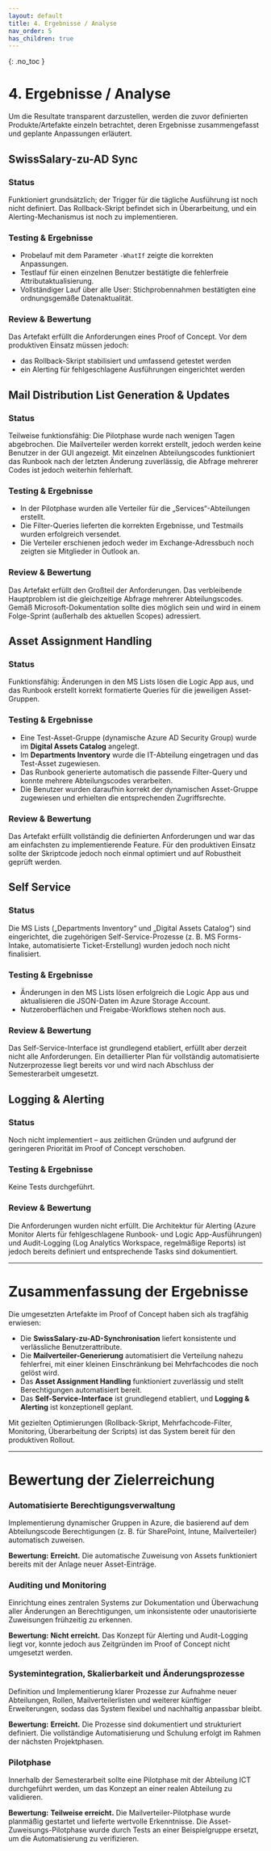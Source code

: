 ```yaml
---
layout: default
title: 4. Ergebnisse / Analyse
nav_order: 5
has_children: true
---
```


{: .no_toc }

# 4. Ergebnisse / Analyse

Um die Resultate transparent darzustellen, werden die zuvor definierten Produkte/Artefakte einzeln betrachtet, deren Ergebnisse zusammengefasst und geplante Anpassungen erläutert.

## SwissSalary-zu-AD Sync

### Status
Funktioniert grundsätzlich; der Trigger für die tägliche Ausführung ist noch nicht definiert. Das Rollback-Skript befindet sich in Überarbeitung, und ein Alerting-Mechanismus ist noch zu implementieren.

### Testing & Ergebnisse
- Probelauf mit dem Parameter `-WhatIf` zeigte die korrekten Anpassungen.  
- Testlauf für einen einzelnen Benutzer bestätigte die fehlerfreie Attributaktualisierung.  
- Vollständiger Lauf über alle User: Stichprobennahmen bestätigten eine ordnungsgemäße Datenaktualität.

### Review & Bewertung
Das Artefakt erfüllt die Anforderungen eines Proof of Concept. Vor dem produktiven Einsatz müssen jedoch:
- das Rollback-Skript stabilisiert und umfassend getestet werden  
- ein Alerting für fehlgeschlagene Ausführungen eingerichtet werden  

## Mail Distribution List Generation & Updates

### Status
Teilweise funktionsfähig: Die Pilotphase wurde nach wenigen Tagen abgebrochen. Die Mailverteiler werden korrekt erstellt, jedoch werden keine Benutzer in der GUI angezeigt. Mit einzelnen Abteilungscodes funktioniert das Runbook nach der letzten Änderung zuverlässig, die Abfrage mehrerer Codes ist jedoch weiterhin fehlerhaft.

### Testing & Ergebnisse
- In der Pilotphase wurden alle Verteiler für die „Services“-Abteilungen erstellt.  
- Die Filter-Queries lieferten die korrekten Ergebnisse, und Testmails wurden erfolgreich versendet.  
- Die Verteiler erschienen jedoch weder im Exchange-Adressbuch noch zeigten sie Mitglieder in Outlook an.

### Review & Bewertung
Das Artefakt erfüllt den Großteil der Anforderungen. Das verbleibende Hauptproblem ist die gleichzeitige Abfrage mehrerer Abteilungscodes. Gemäß Microsoft-Dokumentation sollte dies möglich sein und wird in einem Folge-Sprint (außerhalb des aktuellen Scopes) adressiert.


## Asset Assignment Handling

### Status
Funktionsfähig: Änderungen in den MS Lists lösen die Logic App aus, und das Runbook erstellt korrekt formatierte Queries für die jeweiligen Asset-Gruppen.

### Testing & Ergebnisse
- Eine Test-Asset-Gruppe (dynamische Azure AD Security Group) wurde im **Digital Assets Catalog** angelegt.  
- Im **Departments Inventory** wurde die IT-Abteilung eingetragen und das Test-Asset zugewiesen.  
- Das Runbook generierte automatisch die passende Filter-Query und konnte mehrere Abteilungscodes verarbeiten.  
- Die Benutzer wurden daraufhin korrekt der dynamischen Asset-Gruppe zugewiesen und erhielten die entsprechenden Zugriffsrechte.

### Review & Bewertung
Das Artefakt erfüllt vollständig die definierten Anforderungen und war das am einfachsten zu implementierende Feature. Für den produktiven Einsatz sollte der Skriptcode jedoch noch einmal optimiert und auf Robustheit geprüft werden.  


## Self Service

### Status
Die MS Lists („Departments Inventory“ und „Digital Assets Catalog“) sind eingerichtet, die zugehörigen Self-Service-Prozesse (z. B. MS Forms-Intake, automatisierte Ticket-Erstellung) wurden jedoch noch nicht finalisiert.

### Testing & Ergebnisse
- Änderungen in den MS Lists lösen erfolgreich die Logic App aus und aktualisieren die JSON-Daten im Azure Storage Account.  
- Nutzeroberflächen und Freigabe-Workflows stehen noch aus.

### Review & Bewertung
Das Self-Service-Interface ist grundlegend etabliert, erfüllt aber derzeit nicht alle Anforderungen. Ein detaillierter Plan für vollständig automatisierte Nutzerprozesse liegt bereits vor und wird nach Abschluss der Semesterarbeit umgesetzt.  


## Logging & Alerting

### Status  
Noch nicht implementiert – aus zeitlichen Gründen und aufgrund der geringeren Priorität im Proof of Concept verschoben.

### Testing & Ergebnisse  
Keine Tests durchgeführt.

### Review & Bewertung  
Die Anforderungen wurden nicht erfüllt. Die Architektur für Alerting (Azure Monitor Alerts für fehlgeschlagene Runbook- und Logic App-Ausführungen) und Audit-Logging (Log Analytics Workspace, regelmäßige Reports) ist jedoch bereits definiert und entsprechende Tasks sind dokumentiert.

----

# Zusammenfassung der Ergebnisse

Die umgesetzten Artefakte im Proof of Concept haben sich als tragfähig erwiesen:  
- Die **SwissSalary-zu-AD-Synchronisation** liefert konsistente und verlässliche Benutzerattribute.  
- Die **Mailverteiler-Generierung** automatisiert die Verteilung nahezu fehlerfrei, mit einer kleinen Einschränkung bei Mehrfachcodes die noch gelöst wird.  
- Das **Asset Assignment Handling** funktioniert zuverlässig und stellt Berechtigungen automatisiert bereit.  
- Das **Self-Service-Interface** ist grundlegend etabliert, und **Logging & Alerting** ist konzeptionell geplant.

Mit gezielten Optimierungen (Rollback-Skript, Mehrfachcode-Filter, Monitoring, Überarbeitung der Scripts) ist das System bereit für den produktiven Rollout.

----

# Bewertung der Zielerreichung

### Automatisierte Berechtigungsverwaltung  
Implementierung dynamischer Gruppen in Azure, die basierend auf dem Abteilungscode Berechtigungen (z. B. für SharePoint, Intune, Mailverteiler) automatisch zuweisen.

**Bewertung:** **Erreicht.** Die automatische Zuweisung von Assets funktioniert bereits mit der Anlage neuer Asset-Einträge.

### Auditing und Monitoring  
Einrichtung eines zentralen Systems zur Dokumentation und Überwachung aller Änderungen an Berechtigungen, um inkonsistente oder unautorisierte Zuweisungen frühzeitig zu erkennen.

**Bewertung:** **Nicht erreicht.** Das Konzept für Alerting und Audit-Logging liegt vor, konnte jedoch aus Zeitgründen im Proof of Concept nicht umgesetzt werden.

### Systemintegration, Skalierbarkeit und Änderungsprozesse  
Definition und Implementierung klarer Prozesse zur Aufnahme neuer Abteilungen, Rollen, Mailverteilerlisten und weiterer künftiger Erweiterungen, sodass das System flexibel und nachhaltig anpassbar bleibt.

**Bewertung:** **Erreicht.** Die Prozesse sind dokumentiert und strukturiert definiert. Die vollständige Automatisierung und Schulung erfolgt im Rahmen der nächsten Projektphasen.

### Pilotphase  
Innerhalb der Semesterarbeit sollte eine Pilotphase mit der Abteilung ICT durchgeführt werden, um das Konzept an einer realen Abteilung zu validieren.

**Bewertung:** **Teilweise erreicht.** Die Mailverteiler-Pilotphase wurde planmäßig gestartet und lieferte wertvolle Erkenntnisse. Die Asset-Zuweisungs-Pilotphase wurde durch Tests an einer Beispielgruppe ersetzt, um die Automatisierung zu verifizieren.